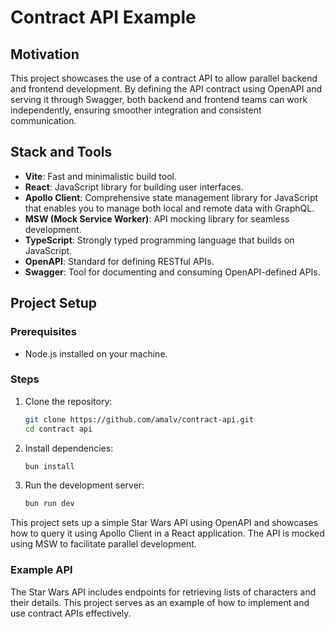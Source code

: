 # Contract API Example

## Motivation
This project showcases the use of a contract API to allow parallel backend and frontend development. By defining the API contract using OpenAPI and serving it through Swagger, both backend and frontend teams can work independently, ensuring smoother integration and consistent communication.

## Stack and Tools
- **Vite**: Fast and minimalistic build tool.
- **React**: JavaScript library for building user interfaces.
- **Apollo Client**: Comprehensive state management library for JavaScript that enables you to manage both local and remote data with GraphQL.
- **MSW (Mock Service Worker)**: API mocking library for seamless development.
- **TypeScript**: Strongly typed programming language that builds on JavaScript.
- **OpenAPI**: Standard for defining RESTful APIs.
- **Swagger**: Tool for documenting and consuming OpenAPI-defined APIs.

## Project Setup

### Prerequisites
- Node.js installed on your machine.

### Steps
1. Clone the repository:
   ```bash
   git clone https://github.com/amalv/contract-api.git
   cd contract api
   ```

2. Install dependencies:
   ```bash
   bun install
   ```

3. Run the development server:
   ```bash
   bun run dev
   ```

This project sets up a simple Star Wars API using OpenAPI and showcases how to query it using Apollo Client in a React application. The API is mocked using MSW to facilitate parallel development.

### Example API
The Star Wars API includes endpoints for retrieving lists of characters and their details. This project serves as an example of how to implement and use contract APIs effectively.
